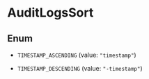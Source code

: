# AuditLogsSort

## Enum

- `TIMESTAMP_ASCENDING` (value: `"timestamp"`)

- `TIMESTAMP_DESCENDING` (value: `"-timestamp"`)
